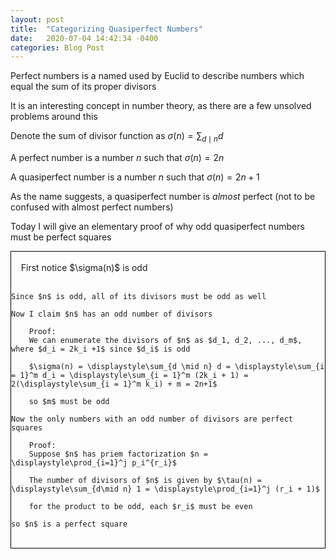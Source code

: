 ```yaml
---
layout: post
title:  "Categorizing Quasiperfect Numbers"
date:   2020-07-04 14:42:34 -0400
categories: Blog Post
---
```

Perfect numbers is a named used by Euclid to describe numbers which equal the sum of its proper divisors

It is an interesting concept in number theory, as there are a few unsolved problems around this

Denote the sum of divisor function as $\sigma(n) = \displaystyle\sum_{d\mid n} d$

A perfect number is a number $n$ such that $\sigma(n) =  2n$

A quasiperfect number is a number $n$ such that $\sigma(n) =  2n + 1$

As the name suggests, a quasiperfect number is *almost* perfect (not to be confused with almost perfect numbers)

Today I will give an elementary proof of why odd quasiperfect numbers must be perfect squares

<div style="white-space: pre;border: 1px solid black">
    First notice $\sigma(n)$ is odd

    Since $n$ is odd, all of its divisors must be odd as well

    Now I claim $n$ has an odd number of divisors

        Proof: 
        We can enumerate the divisors of $n$ as $d_1, d_2, ..., d_m$, where $d_i = 2k_i +1$ since $d_i$ is odd
    
        $\sigma(n) = \displaystyle\sum_{d \mid n} d = \displaystyle\sum_{i = 1}^m d_i = \displaystyle\sum_{i = 1}^m (2k_i + 1) = 2(\displaystyle\sum_{i = 1}^m k_i) + m = 2n+1$
    
        so $m$ must be odd
    
    Now the only numbers with an odd number of divisors are perfect squares

        Proof: 
        Suppose $n$ has priem factorization $n = \displaystyle\prod_{i=1}^j p_i^{r_i}$

        The number of divisors of $n$ is given by $\tau(n) = \displaystyle\sum_{d\mid n} 1 = \displaystyle\prod_{i=1}^j (r_i + 1)$

        for the product to be odd, each $r_i$ must be even

    so $n$ is a perfect square

</div>



